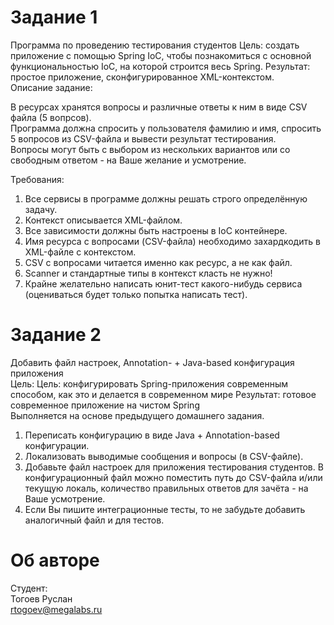 # Задание 1

Программа по проведению тестирования студентов 
Цель: создать приложение с помощью Spring IoC, чтобы познакомиться с основной функциональностью IoC, на которой строится весь Spring. Результат: простое приложение, сконфигурированное XML-контекстом.  
Описание задание:

В ресурсах хранятся вопросы и различные ответы к ним в виде CSV файла (5 вопрсов).  
Программа должна спросить у пользователя фамилию и имя, спросить 5 вопросов из CSV-файла и вывести результат тестирования.  
Вопросы могут быть с выбором из нескольких вариантов или со свободным ответом - на Ваше желание и усмотрение.  

Требования:
1. Все сервисы в программе должны решать строго определённую задачу. 
2. Контекст описывается XML-файлом.
3. Все зависимости должны быть настроены в IoC контейнере.
4. Имя ресурса с вопросами (CSV-файла) необходимо захардкодить в XML-файле с контекстом.
5. CSV с вопросами читается именно как ресурс, а не как файл.
6. Scanner и стандартные типы в контекст класть не нужно!
7. Крайне желательно написать юнит-тест какого-нибудь сервиса (оцениваться будет только попытка написать тест).

# Задание 2


Добавить файл настроек, Annotation- + Java-based конфигурация приложения  
Цель: Цель: конфигурировать Spring-приложения современным способом, как это и делается в современном мире Результат: готовое современное приложение на чистом Spring  
Выполняется на основе предыдущего домашнего задания.  

1. Переписать конфигурацию в виде Java + Annotation-based конфигурации.
2. Локализовать выводимые сообщения и вопросы (в CSV-файле).
3. Добавьте файл настроек для приложения тестирования студентов. В конфигурационный файл можно поместить путь до CSV-файла и/или текущую локаль, количество правильных ответов для зачёта - на Ваше усмотрение.
4. Если Вы пишите интеграционные тесты, то не забудьте добавить аналогичный файл и для тестов.

# Об авторе

Студент:  
Тогоев Руслан  
rtogoev@megalabs.ru  


